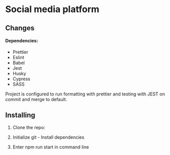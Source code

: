 # Social media platform

## Changes

#### Dependencies:

- Prettier
- Eslint
- Babel
- Jest
- Husky
- Cypress
- SASS

Project is configured to run formatting with prettier and testing with JEST on commit and merge to default.

## Installing

1. Clone the repo:

2. Initialize git - Install dependencies

3. Enter npm run start in command line
